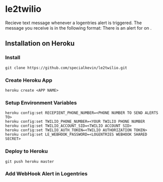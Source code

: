 # le2twilio
Recieve text message whenever a logentries alert is triggered.
The message you receive is in the following format: There is an alert for <logentries alert name> on <host>.

## Installation on Heroku

### Install

    git clone https://github.com/specialkevin/le2twilio.git

### Create Heroku App

    heroku create <APP NAME>

### Setup Environment Variables

    heroku config:set RECEPIENT_PHONE_NUMBER=<PHONE NUMBER TO SEND ALERTS TO>
    heroku config:set TWILIO_PHONE_NUMBER=<YOUR TWILIO PHONE NUMBER
    heroku config:set TWILIO_ACCOUNT_SID=<TWILIO ACCOUNT SID>
    heroku config:set TWILIO_AUTH_TOKEN=<TWILIO AUTHORIZATION TOKEN>
    heroku config:set LE_WEBHOOK_PASSWORD=<LOGENTRIES WEBHOOK SHARED SECRET>

### Deploy to Heroku

    git push heroku master

### Add WebHook Alert in Logentries
